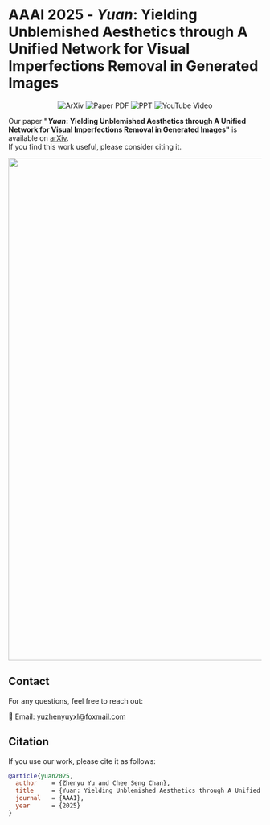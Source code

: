 # AAAI 2025 - *Yuan*: Yielding Unblemished Aesthetics through A Unified Network for Visual Imperfections Removal in Generated Images

<p align="center">
  <a href="https://arxiv.org/abs/2501.08505" style="text-decoration: none;">
    <img src="https://img.shields.io/badge/arXiv-2501.08505-red" alt="ArXiv">
  </a>
  <a href="https://github.com/YuZhenyuLindy/Yuan/blob/main/Poster.pdf" style="text-decoration: none;">
    <img src="https://img.shields.io/badge/PDF-Poster-blue" alt="Paper PDF">
  </a>
  <a href="https://github.com/YuZhenyuLindy/Yuan/blob/main/PPT.pdf" style="text-decoration: none;">
    <img src="https://img.shields.io/badge/PDF-Slides-orange" alt="PPT">
  </a>
  <a href="https://youtu.be/gDCH2qcA00M" style="text-decoration: none;">
    <img src="https://img.shields.io/badge/Video-YouTube-red" alt="YouTube Video">
  </a>
</p>


Our paper **"*Yuan*: Yielding Unblemished Aesthetics through A Unified Network for Visual Imperfections Removal in Generated Images"** is available on [arXiv](https://arxiv.org/abs/2501.08505).  
If you find this work useful, please consider citing it.

<p align="center">
  <img src="Poster.png" width="1000"/>
</p>

## Contact
For any questions, feel free to reach out:

📧 Email: yuzhenyuyxl@foxmail.com

## Citation
If you use our work, please cite it as follows:
```bibtex
@article{yuan2025,
  author    = {Zhenyu Yu and Chee Seng Chan},
  title     = {Yuan: Yielding Unblemished Aesthetics through A Unified Network for Visual Imperfections Removal in Generated Images},
  journal   = {AAAI},
  year      = {2025}
}
